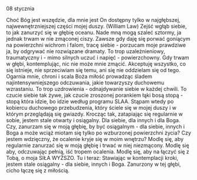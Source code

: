 08 stycznia

Choć Bóg jest wszędzie,
dla mnie jest On dostępny tylko w najgłębszej, najwewnętrzniejszej części mojej duszy.
(William Law)
 Zejść wgłąb siebie, to jak zanurzyć się w głębię oceanu. Nade mną mogą szaleć sztormy, ja jednak trwam w nie zmąconej ciszy. Zawsze gdy daję się porwać goniącym na powierzchni wichrom i falom, tracę siebie - porzucam moje prawdziwe ja, by odgrywać nie rozwiązane dramaty. To trop uzależnieniowy, traumatyczny i - mimo silnych uczuć i napięć - powierzchowny. Gdy trwam w głębi, kontemplując, nic nie może mnie zmącić. Akceptuję wszystko, co się istnieje, nie sprzeciwiam się temu, ani się nie oddzielam się od tego. Ogarnia mnie, chroni i scala Boża miłość prowadząc śladem najintensywniejszego odczuwania, jakie towarzyszy duchowemu wzrastaniu. To trop uzdrowienia - odnajdywanie siebie w każdej chwili. To czucie siebie tak żywe, jak czucie zroszonej porankiem łąki bosą stopą - stopą która idzie, bo idzie według programu SLAA. Stąpam wtedy po kobiercu duchowego przebudzenia, który ściele się w mojej duszy i w którym przeglądają się gwiazdy. Krocząc tak, zatapiając się regularnie w sobie, jestem stale otwarty i osiągalny. Dla siebie, dla innych i dla Boga.
 Czy, zanurzam się w moją głębię, by być osiągalnym - dla siebie, innych i Boga a może wciąż miotam się tylko po wzburzonej powierzchni życia? Czy jestem wdzięczny, że ocalenie kryje się w moim wnętrzu?
 Modlę się, aby regularnie zanurzać się w moją głębię i trwać w niej niezmącony. Modlę się aby, odczuwając pełnią, iść tropem ocalenia. Modlę się, aby na łączyć się z Tobą, o moja SIŁA WYŻSZO.
 Tu i teraz: Stawiając w kontemplacji kroki, jestem stale osiągalny - dla siebie, innych i Boga. Zanurzony w tej głębi, cicho łączę się z miłością.
